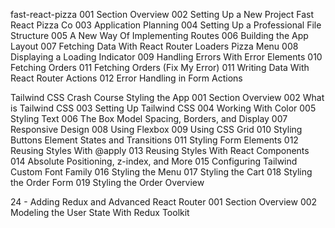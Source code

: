 fast-react-pizza
001 Section Overview
002 Setting Up a New Project Fast React Pizza Co
003 Application Planning
004 Setting Up a Professional File Structure
005 A New Way Of Implementing Routes
006 Building the App Layout
007 Fetching Data With React Router Loaders Pizza Menu
008 Displaying a Loading Indicator
009 Handling Errors With Error Elements
010 Fetching Orders
011 Fetching Orders (Fix My Error)
011 Writing Data With React Router Actions
012 Error Handling in Form Actions

Tailwind CSS Crash Course Styling the App
001 Section Overview
002 What is Tailwind CSS
003 Setting Up Tailwind CSS
004 Working With Color
005 Styling Text
006 The Box Model Spacing, Borders, and Display
007 Responsive Design
008 Using Flexbox
009 Using CSS Grid
010 Styling Buttons Element States and Transitions
011 Styling Form Elements
012 Reusing Styles With @apply
013 Reusing Styles With React Components
014 Absolute Positioning, z-index, and More
015 Configuring Tailwind Custom Font Family
016 Styling the Menu
017 Styling the Cart
018 Styling the Order Form
019 Styling the Order Overview

24 - Adding Redux and Advanced React Router
001 Section Overview
002 Modeling the User State With Redux Toolkit